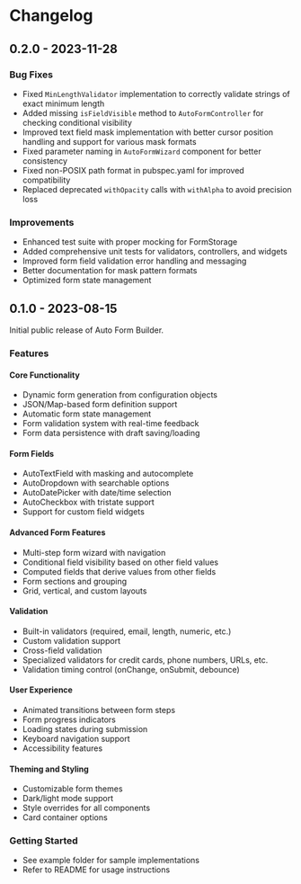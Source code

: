 # Changelog

## 0.2.0 - 2023-11-28

### Bug Fixes
* Fixed `MinLengthValidator` implementation to correctly validate strings of exact minimum length
* Added missing `isFieldVisible` method to `AutoFormController` for checking conditional visibility
* Improved text field mask implementation with better cursor position handling and support for various mask formats
* Fixed parameter naming in `AutoFormWizard` component for better consistency
* Fixed non-POSIX path format in pubspec.yaml for improved compatibility
* Replaced deprecated `withOpacity` calls with `withAlpha` to avoid precision loss

### Improvements
* Enhanced test suite with proper mocking for FormStorage
* Added comprehensive unit tests for validators, controllers, and widgets
* Improved form field validation error handling and messaging
* Better documentation for mask pattern formats
* Optimized form state management

## 0.1.0 - 2023-08-15

Initial public release of Auto Form Builder.

### Features

#### Core Functionality
* Dynamic form generation from configuration objects
* JSON/Map-based form definition support
* Automatic form state management
* Form validation system with real-time feedback
* Form data persistence with draft saving/loading

#### Form Fields
* AutoTextField with masking and autocomplete
* AutoDropdown with searchable options
* AutoDatePicker with date/time selection
* AutoCheckbox with tristate support
* Support for custom field widgets

#### Advanced Form Features
* Multi-step form wizard with navigation
* Conditional field visibility based on other field values
* Computed fields that derive values from other fields
* Form sections and grouping
* Grid, vertical, and custom layouts

#### Validation
* Built-in validators (required, email, length, numeric, etc.)
* Custom validation support
* Cross-field validation
* Specialized validators for credit cards, phone numbers, URLs, etc.
* Validation timing control (onChange, onSubmit, debounce)

#### User Experience
* Animated transitions between form steps
* Form progress indicators
* Loading states during submission
* Keyboard navigation support
* Accessibility features

#### Theming and Styling
* Customizable form themes
* Dark/light mode support
* Style overrides for all components
* Card container options

### Getting Started
* See example folder for sample implementations
* Refer to README for usage instructions
